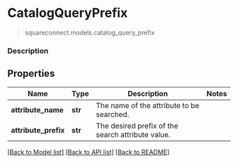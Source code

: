 # CatalogQueryPrefix
> squareconnect.models.catalog_query_prefix

### Description



## Properties
Name | Type | Description | Notes
------------ | ------------- | ------------- | -------------
**attribute_name** | **str** | The name of the attribute to be searched. |
**attribute_prefix** | **str** | The desired prefix of the search attribute value. |

[[Back to Model list]](../README.md#documentation-for-models) [[Back to API list]](../README.md#documentation-for-api-endpoints) [[Back to README]](../README.md)


